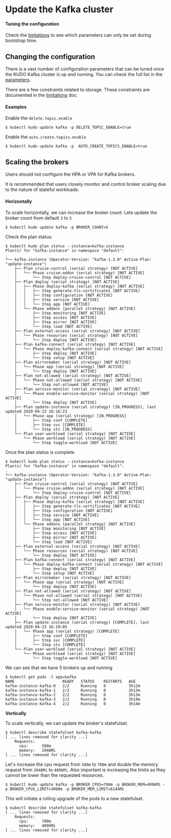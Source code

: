 # Update the Kafka cluster

#### Tuning the configuration 

Check the [limitations](./limitations.md) to see which parameters can only be set during bootstrap time. 

## Changing the configuration

There is a vast number of configuration parameters that can be tuned once the KUDO Kafka cluster is up and running. 
You can check the full list in the [parameters](https://github.com/kudobuilder/operators/blob/master/repository/kafka/operator/params.yaml).

There are a few constraints related to storage. These constraints are documented in the [limitations](./limitations.md) doc.

#### Examples

Enable the `delete.topic.enable`

```
$ kubectl kudo update kafka -p DELETE_TOPIC_ENABLE=true 
```

Enable the `auto.create.topics.enable`

```
$ kubectl kudo update kafka -p  AUTO_CREATE_TOPICS_ENABLE=true
```

## Scaling the brokers

Users should not configure the HPA or VPA for Kafka brokers. 

It is recommended that users closely monitor and control broker scaling due to the nature of stateful workloads.

#### Horizontally 

To scale horizontally, we can increase the broker count. Lets update the broker count from default `3` to `5`

```
$ kubectl kudo update kafka -p BROKER_COUNT=5
```

Check the plan status:

```
$ kubectl kudo plan status --instance=kafka-instance
Plan(s) for "kafka-instance" in namespace "default":
.
└── kafka-instance (Operator-Version: "kafka-1.3.0" Active-Plan: "update-instance")
    ├── Plan cruise-control (serial strategy) [NOT ACTIVE]
    │   └── Phase cruise-addon (serial strategy) [NOT ACTIVE]
    │       └── Step deploy-cruise-control [NOT ACTIVE]
    ├── Plan deploy (serial strategy) [NOT ACTIVE]
    │   ├── Phase deploy-kafka (serial strategy) [NOT ACTIVE]
    │   │   ├── Step generate-tls-certificates [NOT ACTIVE]
    │   │   ├── Step configuration [NOT ACTIVE]
    │   │   ├── Step service [NOT ACTIVE]
    │   │   └── Step app [NOT ACTIVE]
    │   └── Phase addons (parallel strategy) [NOT ACTIVE]
    │       ├── Step monitoring [NOT ACTIVE]
    │       ├── Step access [NOT ACTIVE]
    │       ├── Step mirror [NOT ACTIVE]
    │       └── Step load [NOT ACTIVE]
    ├── Plan external-access (serial strategy) [NOT ACTIVE]
    │   └── Phase resources (serial strategy) [NOT ACTIVE]
    │       └── Step deploy [NOT ACTIVE]
    ├── Plan kafka-connect (serial strategy) [NOT ACTIVE]
    │   └── Phase deploy-kafka-connect (serial strategy) [NOT ACTIVE]
    │       ├── Step deploy [NOT ACTIVE]
    │       └── Step setup [NOT ACTIVE]
    ├── Plan mirrormaker (serial strategy) [NOT ACTIVE]
    │   └── Phase app (serial strategy) [NOT ACTIVE]
    │       └── Step deploy [NOT ACTIVE]
    ├── Plan not-allowed (serial strategy) [NOT ACTIVE]
    │   └── Phase not-allowed (serial strategy) [NOT ACTIVE]
    │       └── Step not-allowed [NOT ACTIVE]
    ├── Plan service-monitor (serial strategy) [NOT ACTIVE]
    │   └── Phase enable-service-monitor (serial strategy) [NOT ACTIVE]
    │       └── Step deploy [NOT ACTIVE]
    ├── Plan update-instance (serial strategy) [IN_PROGRESS], last updated 2020-04-23 16:16:23
    │   └── Phase app (serial strategy) [IN_PROGRESS]
    │       ├── Step conf [COMPLETE]
    │       ├── Step svc [COMPLETE]
    │       └── Step sts [IN_PROGRESS]
    └── Plan user-workload (serial strategy) [NOT ACTIVE]
        └── Phase workload (serial strategy) [NOT ACTIVE]
            └── Step toggle-workload [NOT ACTIVE]
```

Once the plan status is complete

```
$ kubectl kudo plan status --instance=kafka-instance
Plan(s) for "kafka-instance" in namespace "default":
.
└── kafka-instance (Operator-Version: "kafka-1.3.0" Active-Plan: "update-instance")
    ├── Plan cruise-control (serial strategy) [NOT ACTIVE]
    │   └── Phase cruise-addon (serial strategy) [NOT ACTIVE]
    │       └── Step deploy-cruise-control [NOT ACTIVE]
    ├── Plan deploy (serial strategy) [NOT ACTIVE]
    │   ├── Phase deploy-kafka (serial strategy) [NOT ACTIVE]
    │   │   ├── Step generate-tls-certificates [NOT ACTIVE]
    │   │   ├── Step configuration [NOT ACTIVE]
    │   │   ├── Step service [NOT ACTIVE]
    │   │   └── Step app [NOT ACTIVE]
    │   └── Phase addons (parallel strategy) [NOT ACTIVE]
    │       ├── Step monitoring [NOT ACTIVE]
    │       ├── Step access [NOT ACTIVE]
    │       ├── Step mirror [NOT ACTIVE]
    │       └── Step load [NOT ACTIVE]
    ├── Plan external-access (serial strategy) [NOT ACTIVE]
    │   └── Phase resources (serial strategy) [NOT ACTIVE]
    │       └── Step deploy [NOT ACTIVE]
    ├── Plan kafka-connect (serial strategy) [NOT ACTIVE]
    │   └── Phase deploy-kafka-connect (serial strategy) [NOT ACTIVE]
    │       ├── Step deploy [NOT ACTIVE]
    │       └── Step setup [NOT ACTIVE]
    ├── Plan mirrormaker (serial strategy) [NOT ACTIVE]
    │   └── Phase app (serial strategy) [NOT ACTIVE]
    │       └── Step deploy [NOT ACTIVE]
    ├── Plan not-allowed (serial strategy) [NOT ACTIVE]
    │   └── Phase not-allowed (serial strategy) [NOT ACTIVE]
    │       └── Step not-allowed [NOT ACTIVE]
    ├── Plan service-monitor (serial strategy) [NOT ACTIVE]
    │   └── Phase enable-service-monitor (serial strategy) [NOT ACTIVE]
    │       └── Step deploy [NOT ACTIVE]
    ├── Plan update-instance (serial strategy) [COMPLETE], last updated 2020-04-23 16:19:05
    │   └── Phase app (serial strategy) [COMPLETE]
    │       ├── Step conf [COMPLETE]
    │       ├── Step svc [COMPLETE]
    │       └── Step sts [COMPLETE]
    └── Plan user-workload (serial strategy) [NOT ACTIVE]
        └── Phase workload (serial strategy) [NOT ACTIVE]
            └── Step toggle-workload [NOT ACTIVE]
```

We can see that we have 5 brokers up and running

```
$ kubectl get pods -l app=kafka
NAME                     READY   STATUS    RESTARTS   AGE
kafka-instance-kafka-0   2/2     Running   0          3h12m
kafka-instance-kafka-1   2/2     Running   0          3h13m
kafka-instance-kafka-2   2/2     Running   0          3h13m
kafka-instance-kafka-3   2/2     Running   0          3h14m
kafka-instance-kafka-4   2/2     Running   0          3h14m
```



**Vertically** 

To scale vertically, we can update the broker's statefulset.

```
$ kubectl describe statefulset kafka-kafka
[ ... lines removed for clarity ...]
    Requests:
      cpu:      500m
      memory:   2048Mi
[ ... lines removed for clarity ...]
```



Let's increase the cpu request from `500m` to `700m` and double the memory request from `2048Mi` to `4096Mi`. Also important is increasing the limits as they cannot be lower than the requested resources. 

```
$ kubectl kudo update kafka -p BROKER_CPUS=700m -p BROKER_MEM=4096Mi -p BROKER_CPUS_LIMIT=3000m -p BROKER_MEM_LIMIT=6144Mi
```

This will initiate a rolling upgrade of the pods to a new statefulset.

```
$ kubectl describe statefulset kafka-kafka
[ ... lines removed for clarity ...]
    Requests:
      cpu:      700m
      memory:   4096Mi
[ ... lines removed for clarity ...]
```